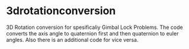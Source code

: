 # 3drotationconversion
3D Rotation conversion for spesificaliy Gimbal Lock Problems. The code converts the axis angle to quaternion first and then quaternion to euler angles. Also there is an additional code for vice versa. 
